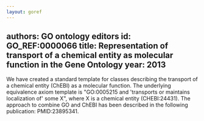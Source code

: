 ```yaml
---
layout: goref
--- 
```

authors: GO ontology editors
id: GO_REF:0000066
title: Representation of transport of a chemical entity as molecular function in the Gene Ontology
year: 2013
---

We have created a standard template for classes describing the transport of a chemical entity (ChEBI) as a molecular function. The underlying equivalence axiom template is "GO:0005215 and 'transports or maintains localization of' some X", where X is a chemical entity (CHEBI:24431). The approach to combine GO and ChEBI has been described in the following publication: PMID:23895341.

